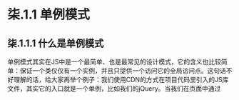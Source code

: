 # 柒.1.1  单例模式

## 柒.1.1.1 什么是单例模式

​		单例模式其实在JS中是一个最简单、也是最常见的设计模式，它的含义也比较简单：保证一个类仅仅有一个实例，并且只提供一个访问它的全局访问点。这句话不好理解的话，给大家再举个例子：我们使用CDN的方式在项目代码里引入的JS库文件，其实它的入口就是一个单例，比如我们的jQuery。当我们在页面中通过<script>标签引入jQuery后，在JS代码里就可以使用"$"符号来访问jQuery里的所有方法了，这里的$符号其实就是jQuery对外提供的唯一访问点，也是jQuery的唯一一个对象实例，我们可以这么理解。

## 柒.1.1.2 单例模式应用场景

​		单例模式的应用场景其实非常多，比如有些对象我们只需要一个的话，那么就可以使用单例模式，比如线程池、全局缓存、浏览器的window对象等，还有我们前后端交互的时候所用的数据库连接、webSocket连接等都可以使用单例，还有一些前端UI组件也可以用单例，比如那些弹窗，最简单的就是登录弹窗。用户如果登陆了就不给他显示登录弹窗，如果没登录的话就要在用户点击登录按钮后显示弹窗，显示弹窗的时候我们不可能给他每次点击登录按钮时都创建一个弹窗吧，只能是首先创建一个弹窗，在用户点击了这个按钮时将它显示，这样一来就能确保你的整个应用中是只有一个登陆弹窗的，而不是每次点击登录按钮时给他创建多个弹窗造成不必要的DOM浪费。

## 柒.1.1.3 单例模式实现思想

​		就像上述应用场景提到的一样，每次点击按钮时仅仅控制弹窗显示与否即可，并不需要每次都创建一个新的弹窗。那这样的需求如何实现呢，其实很简单，我们只需要定义一个变量即可，这个变量用来标记弹窗或者某个单例是否已经创建，如果创建了则返回创建后的对象，如果没创建就新建一个对象即可。所以单例模式的实现仅需要一个变量就可以完成。

## 柒.1.1.4 单例模式具体实现

### 一、正常的实现

		此处我们不讨论传统语言中单例模式的实现过程，因为JS本身就是一门没有“类”的编程语言，在ES6开始虽然加入了类的概念，但那更多的是一种语法糖。所以在JS中实现单例模式跟在传统编程语言中的实现过程不太一致，我们也没有必要将传统语言中单例模式的实现过程生搬硬套在JS中。在JS中实现单例模式可以说是更加的简单。

​		单例模式的核心概念其实只有两点：保证只有一个对象，并且提供全局访问。

​		那么在JS中我们通过对象字面量的方式创建的对象，就能保证“只有一个对象”这个条件，其次，我们将这个对象定义在全局作用域中，就能满足“提供全局访问”这个条件，所以结合来看，通过对象字面量的方式，定义在全局作用域中的对象完完全全满足单例模式的两个条件，所以单例模式在JS中最简单的实现方式如下：

```js
var objectA = {};    //定义在全局作用域中
```

​		但是以上这种方式虽然实现了单例模式，却存在一个问题，全局作用域中定义对象会造成作用域环境污染，并且在代码后期某个地方很有可能会出现不经意间将这个对象修改掉的情况。这两个问题，我们通过以下两种方式来解决：

1、使用命名空间

使用命名空间其实并不会解决全局作用域污染这个问题，但是在一定程度上可以减少全局作用域中变量的数量，如下方式：

```js
var nameSpaceA = {
    objectA: function() {

    },
    objectB: function() {

    }
};
```

上述代码中我们将objectA和objectB直接定义成了nameSpaceA的属性，这就减少了全局作用域中变量的数量，在一定程度上规避了变量直接跟全局作用域打交道的机会。

2、使用闭包封装私有变量

除了命名空间的方式之外，我们可以使用闭包直接将一些变量封装为私有变量，如下：

```js
var objectB = (function() {
    var _name = 'www.xbeichen.cn';
    var _age = 25;
    return {
        getInfo: function() {
            return `${_name}的年龄已经是${_age}岁了哦`;
        }
    }
})();
```

上述代码中我们将_name和_age两个变量用闭包进行了封装，这样一来在全局作用域中是访问不到这两个变量的。

二、惰性单例

惰性单例是单例模式中的一个重点，它的含义很简单：在需要的时候才创建对象，并不是一开始就创建对象。

还是用登录窗的例子来说事，如果不用惰性单例的话，可能是这样的实现方式：当我们进入系统的时候，这个登录弹窗也会随之创建，不过此时它是隐藏的，当用户点击登录按钮的时候它的显示属性才会改变，它才会弹出登录面板让用户登录。但是这样存在的一个问题就是，如果用户打开网页就是想看看网页上的其他信息，并不想登录的话，是不是就白白创建了一个登录弹窗，但却没有用到它呢，这样造成了DOM浪费啊。

如果用了惰性单例，那可能是这样的情形：当我们进入系统的时候，不会一开始就创建这个登录弹窗，只有在用户点击了登录按钮的时候，才会去创建并让它显示，这样一来就避免了多余的DOM浪费。但是这样一来又有问题，这样仅仅是实现了惰性的特点，并没有单例的效果，因为每次点击的时候都会创建这个弹窗，这个问题解决起来其实很简单，我们定义一个变量来标记是否创建过弹窗就可以啦，这样就达到了惰性单例的效果，如下：

```js
//惰性单例
var createLoginView = (function() {
    var div;
    return function() {
        if(!div) {
            div = document.createElement('div');
            div.innerHTML = '登录弹窗';
            div.style.display = 'none';
            document.body.appendChild(div);
        }

        return div;
    }
})();

document.getElementById('loginButton').onclick = function() {
    var loginView = createLoginView();
    loginView.style.display = 'block';
}
```

上述代码我们实现了惰性单例，但是这段代码违反单一职责原则，所有的逻辑都在createLoginView对象内部，假如后期我们想创建iframe、script这些标签的时候，我们就需要去修改createLoginView内部的代码，还得照抄一遍，这样是很糟糕的一件事情。

我们按下面的方法实现一个通用的惰性单例：

```js
 //通用的惰性单例
    var getSingle = function(fn) {
        var result;
        return function() {
            return result || (result = fn.apply(this,arguments));
        }
    };

    var createLoginView = function() {   //创建div
        var div = document.createElement('div');
        div.innerHTML = '登录弹窗';
        div.style.display = 'none';
        document.body.appendChild(div);
        return div;
    };
    var createSingleLoginView = getSingle(createLoginView);

    var createIframeView = function() {   //创建iframe
        var iframe = document.createElement('iframe');
        document.body.appendChild(iframe);
        return iframe;
    };
    var createSingleIframeView = getSingle(createIframeView);

    document.getElementById('loginButton').onclick = function() {
        var loginView = createSingleLoginView();
        loginView.style.display = 'block';
    }

    document.getElementById('iframeButton').onclick = function() {
        var iframeView = createSingleIframeView();
        iframeView.src = 'http://www.xbeichen.cn';
    }
```

在上面的代码里我们将创建标签对象的代码和管理单例的代码分别放在了不同的方法中，这两个方法互不影响，但是当它们组合使用时却完成了单例模式的实现，这无疑是很成功的。

## 柒.1.1.5 总结

​		这篇文章我们介绍了一下最简单的单例模式在JS中的实现，介绍的时候并没有像传统语言中那样去生搬硬套，而是充分使用了JS语言的特点来实现的，包括后面实现惰性单例的时候，用到了JS中的高阶函数、闭包这些知识点，所以大家在学习设计模式之前还是要有一定的JS高级基础知识才可以。